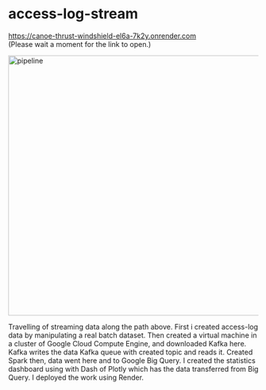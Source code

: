 ﻿# access-log-stream

https://canoe-thrust-windshield-el6a-7k2y.onrender.com                                                 
(Please wait a moment for the link to open.)


<img width="524" alt="pipeline" src="https://github.com/tinabl/access-log-stream/assets/93467399/849db448-e007-4a02-bdf3-75b389dc065d">


Travelling of streaming data along the path above. First i created access-log data by manipulating a real batch dataset. Then created a virtual machine in a cluster of Google Cloud Compute Engine, and downloaded Kafka here. Kafka writes the data Kafka queue with created topic and reads it. Created Spark then, data went here and to Google Big Query. I created the statistics dashboard using with Dash of Plotly which has the data transferred from Big Query. I deployed the work using Render.
